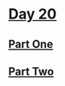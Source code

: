 # [Day 20](https://adventofcode.com/2023/day/19)

## [Part One](https://adventofcode.com/2023/day/19#part1)

## [Part Two](https://adventofcode.com/2023/day/19#part2)
